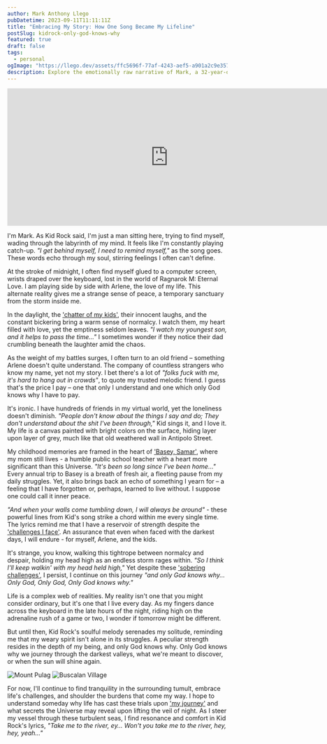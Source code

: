 ```yaml
---
author: Mark Anthony Llego
pubDatetime: 2023-09-11T11:11:11Z
title: "Embracing My Story: How One Song Became My Lifeline"
postSlug: kidrock-only-god-knows-why
featured: true
draft: false
tags:
  - personal
ogImage: "https://llego.dev/assets/ffc5696f-77af-4243-aef5-a901a2c9e357.jpg"
description: Explore the emotionally raw narrative of Mark, a 32-year-old software engineer grappling with depression, inspired by Kid Rock's song 'Only God Knows Why.' Learn about his journey, his struggles, and how music serves as his sanctuary.
---
```


<div class="video-container">
  <iframe width="736" height="315" src="https://www.youtube.com/embed/0DQup4hd1_o" title="Kid Rock - Only God Knows Why [Official Music Video]" frameborder="0" allow="accelerometer; autoplay; clipboard-write; encrypted-media; gyroscope; picture-in-picture; web-share" allowfullscreen></iframe>
</div>

I'm Mark. As Kid Rock said, I'm just a man sitting here, trying to find myself, wading through the labyrinth of my mind. It feels like I'm constantly playing catch-up. _"I get behind myself, I need to remind myself,"_ as the song goes. These words echo through my soul, stirring feelings I often can't define.

At the stroke of midnight, I often find myself glued to a computer screen, wrists draped over the keyboard, lost in the world of Ragnarok M: Eternal Love. I am playing side by side with Arlene, the love of my life. This alternate reality gives me a strange sense of peace, a temporary sanctuary from the storm inside me.

In the daylight, the ['chatter of my kids'](https://llego.dev/posts/open-letter-son/), their innocent laughs, and the constant bickering bring a warm sense of normalcy. I watch them, my heart filled with love, yet the emptiness seldom leaves. _"I watch my youngest son, and it helps to pass the time…"_ I sometimes wonder if they notice their dad crumbling beneath the laughter amid the chaos.

As the weight of my battles surges, I often turn to an old friend – something Arlene doesn't quite understand. The company of countless strangers who know my name, yet not my story. I bet there's a lot of _"folks fuck with me, it's hard to hang out in crowds"_, to quote my trusted melodic friend. I guess that's the price I pay – one that only I understand and one which only God knows why I have to pay.

It's ironic. I have hundreds of friends in my virtual world, yet the loneliness doesn't diminish. _"People don't know about the things I say and do; They don't understand about the shit I've been through,"_ Kid sings it, and I love it. My life is a canvas painted with bright colors on the surface, hiding layer upon layer of grey, much like that old weathered wall in Antipolo Street.

My childhood memories are framed in the heart of ['Basey, Samar'](https://llego.dev/posts/basey-samar/), where my mom still lives - a humble public school teacher with a heart more significant than this Universe. _"It's been so long since I've been home…"_ Every annual trip to Basey is a breath of fresh air, a fleeting pause from my daily struggles. Yet, it also brings back an echo of something I yearn for – a feeling that I have forgotten or, perhaps, learned to live without. I suppose one could call it inner peace.

_"And when your walls come tumbling down, I will always be around"_ - these powerful lines from Kid's song strike a chord within me every single time. The lyrics remind me that I have a reservoir of strength despite the ['challenges I face'](https://llego.dev/posts/fix-you/). An assurance that even when faced with the darkest days, I will endure - for myself, Arlene, and the kids.

It's strange, you know, walking this tightrope between normalcy and despair, holding my head high as an endless storm rages within. _"So I think I'll keep walkin' with my head held high,"_ Yet despite these ['sobering challenges'](https://llego.dev/posts/echoes-evolution-dance-inner-demons/), I persist, I continue on this journey _"and only God knows why… Only God, Only God, Only God knows why."_

Life is a complex web of realities. My reality isn't one that you might consider ordinary, but it's one that I live every day. As my fingers dance across the keyboard in the late hours of the night, riding high on the adrenaline rush of a game or two, I wonder if tomorrow might be different.

But until then, Kid Rock's soulful melody serenades my solitude, reminding me that my weary spirit isn't alone in its struggles. A peculiar strength resides in the depth of my being, and only God knows why. Only God knows why we journey through the darkest valleys, what we're meant to discover, or when the sun will shine again.

![Mount Pulag](https://llego.dev/assets/GK8wjSy6QnYnUR6jeRHVwBG.jpg)
![Buscalan Village](https://llego.dev/assets/f7uahrN5hs8dn3GHCY9mymS.jpg)

For now, I'll continue to find tranquility in the surrounding tumult, embrace life's challenges, and shoulder the burdens that come my way. I hope to understand someday why life has cast these trials upon ['my journey'](https://llego.dev/posts/fast-car/) and what secrets the Universe may reveal upon lifting the veil of night. As I steer my vessel through these turbulent seas, I find resonance and comfort in Kid Rock's lyrics, _"Take me to the river, ey… Won't you take me to the river, hey, hey, yeah…"_
